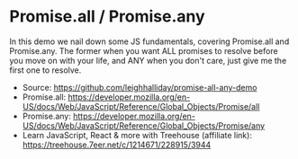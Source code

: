 # Promise.all / Promise.any

In this demo we nail down some JS fundamentals, covering Promise.all and Promise.any. The former when you want ALL promises to resolve before you move on with your life, and ANY when you don't care, just give me the first one to resolve.

- Source: https://github.com/leighhalliday/promise-all-any-demo
- Promise.all: https://developer.mozilla.org/en-US/docs/Web/JavaScript/Reference/Global_Objects/Promise/all
- Promise.any: https://developer.mozilla.org/en-US/docs/Web/JavaScript/Reference/Global_Objects/Promise/any
- Learn JavaScript, React & more with Treehouse (affiliate link): https://treehouse.7eer.net/c/1214671/228915/3944
